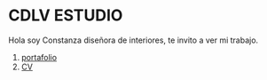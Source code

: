 # CDLV ESTUDIO

Hola soy Constanza diseñora de interiores, te invito a ver mi trabajo.

1. [portafolio](files/portafolio_constanzalledo.pdf)
2. [CV](files/cv_constanzalledo.pdf)
